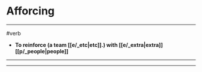 # Afforcing
---
#verb
- **To reinforce (a team [[e/_etc|etc]].) with [[e/_extra|extra]] [[p/_people|people]]**
---
---
